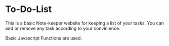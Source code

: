 # To-Do-List
This is a basic Note-keeper website for keeping a list of your tasks. You can add or remove any task according to your convinience.

Basic Javascript Functions are used.
